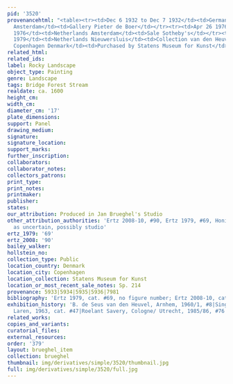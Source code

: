 ```yaml
---
pid: '3520'
provenancehtml: "<table><tr><td>Dec 6 1932 to Dec 7 1932</td><td>Germany Frankfurt</td><td>Helbing</td></tr><tr><td>1933</td><td>Netherlands
  Amsterdam</td><td>Gallery Pieter de Boer</td></tr><tr><td>Apr 26 1976 to Apr 27
  1976</td><td>Netherlands Amsterdam</td><td>Sale Sotheby's</td></tr><tr><td>Before
  1979</td><td>Netherlands Nieuwersluis</td><td>Collection van den Heuvel</td></tr><tr><td></td><td>Denmark
  Copenhagen Denmark</td><td>Purchased by Statens Museum for Kunst</td></tr></table>"
related_html:
related_ids:
label: Rocky Landscape
object_type: Painting
genre: Landscape
tags: Bridge Forest Stream
realdate: ca. 1600
height_cm:
width_cm:
diameter_cm: '17'
plate_dimensions:
support: Panel
drawing_medium:
signature:
signature_location:
support_marks:
further_inscription:
collaborators:
collaborator_notes:
collectors_patrons:
print_type:
print_notes:
printmaker:
publisher:
states:
our_attribution: Produced in Jan Brueghel's Studio
other_attribution_authorities: 'Ertz 2008-10, #90, Ertz 1979, #69, Honig database
  as uncertain, possibly studio'
ertz_1979: '69'
ertz_2008: '90'
bailey_walker:
hollstein_no:
collection_type: Public
location_country: Denmark
location_city: Copenhagen
location_collection: Statens Museum for Kunst
location_or_most_recent_sale_notes: Sp. 214
provenance: 5933|5934|5935|5936|7981
bibliography: 'Ertz 1979, cat. #69, no figure number; Ertz 2008-10, cat. #90'
exhibition_history: 'B. de Seus van den Heuvel, Arnhem, 1960/1, #8|Singer Museum,
  Laren, 1963, cat. #47|Roelant Savery, Cologne/ Utrecht, 1985/86, #76'
related_works:
copies_and_variants:
curatorial_files:
external_resources:
order: '379'
layout: brueghel_item
collection: brueghel
thumbnail: img/derivatives/simple/3520/thumbnail.jpg
full: img/derivatives/simple/3520/full.jpg
---
```

